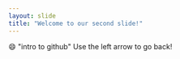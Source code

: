 ```yaml
---
layout: slide
title: "Welcome to our second slide!"
---
```

:smile: "intro to github"
Use the left arrow to go back!
